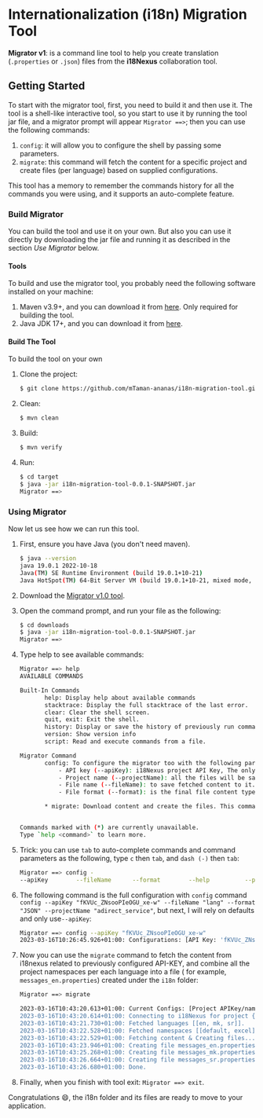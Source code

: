 # Internationalization (**i18n**) Migration Tool

**Migrator v1**: is a command line tool to help you create translation (`.properties` or `.json`) files from the **i18Nexus** collaboration tool.

## Getting Started

To start with the migrator tool, first, you need to build it and then use it. The tool is a shell-like interactive tool, so you start to use it by running the tool jar file, and a migrator prompt will appear ```Migrator ==>```; then you can use the following commands:

1. `config`:  it will allow you to configure the shell by passing some parameters.
2. `migrate`: this command will fetch the content for a specific project and create files (per language) based on supplied configurations.

This tool has a memory to remember the commands history for all the commands you were using, and it supports an auto-complete feature.

### Build Migrator

You can build the tool and use it on your own. But also you can use it directly by downloading the jar file and running it as described in the section *Use Migrator* below.

#### Tools

To build and use the migrator tool, you probably need the following software installed on your machine:

1. Maven v3.9+, and you can download it from [here](https://maven.apache.org/download.cgi). Only required for building the tool.
2. Java JDK 17+, and you can download it from [here](https://www.oracle.com/java/technologies/javase/jdk17-archive-downloads.html).

#### Build The Tool

To build the tool on your own

1. Clone the project:

   ```bash
   $ git clone https://github.com/mTaman-ananas/i18n-migration-tool.git
   ```
2. Clean:

   ```bash
   $ mvn clean
   ```
3. Build:

   ```bash
   $ mvn verify
   ```
4. Run:

   ```bash
   $ cd target
   $ java -jar i18n-migration-tool-0.0.1-SNAPSHOT.jar
   Migrator ==>
   ```

### Using Migrator

Now let us see how we can run this tool.

1. First, ensure you have Java (you don't need maven).

   ```bash
   $ java --version
   java 19.0.1 2022-10-18
   Java(TM) SE Runtime Environment (build 19.0.1+10-21)
   Java HotSpot(TM) 64-Bit Server VM (build 19.0.1+10-21, mixed mode, sharing)
   ```
2. Download the [Migrator v1.0 tool](https://github.com/mTaman-ananas/i18n-migration-tool/releases/download/v1.0/i18n-migration-tool-1.0.jar).
3. Open the command prompt, and run your file as the following:

   ```bash
   $ cd downloads
   $ java -jar i18n-migration-tool-0.0.1-SNAPSHOT.jar
   Migrator ==>
   ```
4. Type help to see available commands:

   ```bash
   Migrator ==> help
   AVAILABLE COMMANDS

   Built-In Commands
          help: Display help about available commands
          stacktrace: Display the full stacktrace of the last error.
          clear: Clear the shell screen.
          quit, exit: Exit the shell.
          history: Display or save the history of previously run commands
          version: Show version info
          script: Read and execute commands from a file.

   Migrator Command
          config: To configure the migrator too with the following parameters:
              - API key (--apiKey): i18Nexus project API Key, The only mandatory parameter.
              - Project name (--projectName): all the files will be saved inside this folder. The default value is "i18n".
              - File name (--fileName): to save fetched content to it. The default value is "messages".
              - File format (--format): is the final file content type and format [JSON, PROPERTIES]. The default is "properties"

          * migrate: Download content and create the files. This command is available once you configure the tool.


   Commands marked with (*) are currently unavailable.
   Type `help <command>` to learn more.
   ```
5. Trick: you can use `tab` to auto-complete commands and command parameters as the following, type `c` then `tab`, and `dash (-)` then `tab`:

   ```bash
   Migrator ==> config -
   --apiKey        --fileName      --format        --help          --projectName   -h
   ```
6. The following command is the full configuration with `config` command `config --apiKey "fKVUc_ZNsooPIeOGU_xe-w" --fileName "lang" --format "JSON" --projectName "adirect_service"`, but next, I will rely on defaults and only use`--apiKey`:

   ```bash
   Migrator ==> config --apiKey "fKVUc_ZNsooPIeOGU_xe-w"
   2023-03-16T10:26:45.926+01:00: Configurations: [API Key: 'fKVUc_ZNsooPIeOGU_xe-w', Project name: 'i18n', File name: 'messages', File format 'properties']
   ```
7. Now you can use the `migrate` command to fetch the content from i18nexus related to previously configured API-KEY, and combine all the project namespaces per each language into a file ( for example, `messages_en.properties`) created under the `i18n` folder:

   ```bash
   Migrator ==> migrate

   2023-03-16T10:43:20.613+01:00: Current Configs: [Project APIKey/name: 'fKVUc_ZNsooPIeOGU_xe-w'/'i18n', File name/format: messages'/'properties']
   2023-03-16T10:43:20.614+01:00: Connecting to i18Nexus for project {fKVUc_ZNsooPIeOGU_xe-w}...
   2023-03-16T10:43:21.730+01:00: Fetched languages [[en, mk, sr]].
   2023-03-16T10:43:22.528+01:00: Fetched namespaces [[default, excel]].
   2023-03-16T10:43:22.529+01:00: Fetching content & Creating files...
   2023-03-16T10:43:23.946+01:00: Creating file messages_en.properties ...
   2023-03-16T10:43:25.268+01:00: Creating file messages_mk.properties ...
   2023-03-16T10:43:26.664+01:00: Creating file messages_sr.properties ...
   2023-03-16T10:43:26.680+01:00: Done.
   ```
8. Finally, when you finish with tool exit: `Migrator ==> exit`.

Congratulations 😄, the i18n folder and its files are ready to move to your application.
